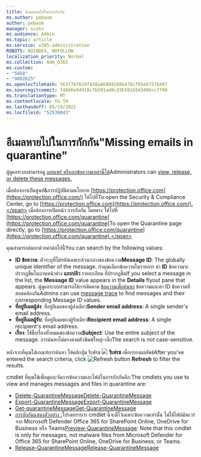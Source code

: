 ```yaml
---
title: อีเมลหายไปในการกักกัน
ms.author: pebaum
author: pebaum
manager: scotv
ms.audience: Admin
ms.topic: article
ms.service: o365-administration
ROBOTS: NOINDEX, NOFOLLOW
localization_priority: Normal
ms.collection: Adm_O365
ms.custom:
- "5668"
- "9002625"
ms.openlocfilehash: 563f76f624f428a46894268b478cf05eb757b497
ms.sourcegitcommit: f4866e94918c7b591ad0cd3b58169d340bcc7f00
ms.translationtype: MT
ms.contentlocale: th-TH
ms.lasthandoff: 05/19/2021
ms.locfileid: "52539843"
---
```

# <a name="missing-emails-in-quarantine"></a><span data-ttu-id="c3e18-102">อีเมลหายไปในการกักกัน"</span><span class="sxs-lookup"><span data-stu-id="c3e18-102">Missing emails in quarantine"</span></span>

<span data-ttu-id="c3e18-103">ผู้ดูแลระบบสามารถดู [เผยแพร่ หรือลบข้อความเหล่านี้ได้](/microsoft-365/security/office-365-security/manage-quarantined-messages-and-files)</span><span class="sxs-lookup"><span data-stu-id="c3e18-103">Administrators can [view, release, or delete these messages.](/microsoft-365/security/office-365-security/manage-quarantined-messages-and-files)</span></span>

<span data-ttu-id="c3e18-104">เมื่อต้องการเปิดศูนย์&การปฏิบัติตามนโยบาย [https://protection.office.com](https://protection.office.com/) ให้ไปที่</span><span class="sxs-lookup"><span data-stu-id="c3e18-104">To open the Security & Compliance Center, go to [https://protection.office.com](https://protection.office.com/).</span></span> <span data-ttu-id="c3e18-105">เมื่อต้องการเปิดหน้า การกักกัน โดยตรง ให้ไปที่ [https://protection.office.com/quarantine](https://protection.office.com/quarantine)</span><span class="sxs-lookup"><span data-stu-id="c3e18-105">To open the Quarantine page directly, go to [https://protection.office.com/quarantine](https://protection.office.com/quarantine).</span></span>  

<span data-ttu-id="c3e18-106">คุณสามารถค้นหาด้วยค่าต่อไปนี้</span><span class="sxs-lookup"><span data-stu-id="c3e18-106">You can search by the following values:</span></span>  

- <span data-ttu-id="c3e18-107">**ID ข้อความ**: ตัวระบุที่ไม่รหัสเฉพาะส่วนกลางของข้อความ</span><span class="sxs-lookup"><span data-stu-id="c3e18-107">**Message ID**: The globally unique identifier of the message.</span></span> <span data-ttu-id="c3e18-108">ถ้าคุณเลือกข้อความในรายการ ค่า  **ID**  ข้อความจะปรากฏขึ้นในบานหน้าต่าง  **แถบปลิว**  รายละเอียด ที่ปรากฏขึ้น</span><span class="sxs-lookup"><span data-stu-id="c3e18-108">If you select a message in the list, the  **Message ID**  value appears in the  **Details**  flyout pane that appears.</span></span> <span data-ttu-id="c3e18-109">ผู้ดูแลระบบสามารถใช้การติดตาม [ข้อความเพื่อค้นหา](/microsoft-365/security/office-365-security/message-trace-scc) ข้อความและค่า ID ข้อความที่สอดคล้องกัน</span><span class="sxs-lookup"><span data-stu-id="c3e18-109">Admins can use [message trace](/microsoft-365/security/office-365-security/message-trace-scc) to find messages and their corresponding Message ID values.</span></span>
- <span data-ttu-id="c3e18-110">**ที่อยู่อีเมลผู้ส่ง**: ที่อยู่อีเมลของผู้ส่งเดียว</span><span class="sxs-lookup"><span data-stu-id="c3e18-110">**Sender email address**: A single sender's email address.</span></span>
- <span data-ttu-id="c3e18-111">**ที่อยู่อีเมลผู้รับ**: ที่อยู่อีเมลของผู้รับเดียว</span><span class="sxs-lookup"><span data-stu-id="c3e18-111">**Recipient email address**: A single recipient's email address.</span></span>
- <span data-ttu-id="c3e18-112">**เรื่อง**: ใช้ชื่อเรื่องทั้งหมดของข้อความ</span><span class="sxs-lookup"><span data-stu-id="c3e18-112">**Subject**: Use the entire subject of the message.</span></span> <span data-ttu-id="c3e18-113">การค้นหาไม่ตรงตามตัวพิมพ์ใหญ่-เล็ก</span><span class="sxs-lookup"><span data-stu-id="c3e18-113">The search is not case-sensitive.</span></span>

<span data-ttu-id="c3e18-114">หลังจากที่คุณใส่เกณฑ์การค้นหา ให้คลิกปุ่ม รีเฟรช ![ ](/microsoft-365/media/scc-quarantine-refresh.png?view=o365-worldwide) **รีเฟรช** เพื่อกรองผลลัพธ์</span><span class="sxs-lookup"><span data-stu-id="c3e18-114">After you've entered the search criteria, click ![Refresh button](/microsoft-365/media/scc-quarantine-refresh.png?view=o365-worldwide) **Refresh** to filter the results.</span></span>

<span data-ttu-id="c3e18-115">cmdlet ที่คุณใช้เพื่อดูและจัดการข้อความและไฟล์ในการกักกันคือ:</span><span class="sxs-lookup"><span data-stu-id="c3e18-115">The cmdlets you use to view and manages messages and files in quarantine are:</span></span>
- [<span data-ttu-id="c3e18-116">Delete-QuarantineMessage</span><span class="sxs-lookup"><span data-stu-id="c3e18-116">Delete-QuarantineMessage</span></span>](/powershell/module/exchange/delete-quarantinemessage)
- [<span data-ttu-id="c3e18-117">Export-QuarantineMessage</span><span class="sxs-lookup"><span data-stu-id="c3e18-117">Export-QuarantineMessage</span></span>](/powershell/module/exchange/export-quarantinemessage)
- [<span data-ttu-id="c3e18-118">Get-quarantineMessage</span><span class="sxs-lookup"><span data-stu-id="c3e18-118">Get-QuarantineMessage</span></span>](/powershell/module/exchange/get-quarantinemessage)
- <span data-ttu-id="c3e18-119">[การกักกันแสดงตัวอย่าง :](/powershell/module/exchange/preview-quarantinemessage)โปรดทราบว่า cmdlet นี้จะมีไว้เฉพาะข้อความเท่านั้น ไม่ใช่ไฟล์มัลแวร์จาก Microsoft Defender Office 365 for SharePoint Online, OneDrive for Business หรือ Teams</span><span class="sxs-lookup"><span data-stu-id="c3e18-119">[Preview-QuarantineMessage](/powershell/module/exchange/preview-quarantinemessage): Note that this cmdlet is only for messages, not malware files from Microsoft Defender for Office 365 for SharePoint Online, OneDrive for Business, or Teams.</span></span>
- [<span data-ttu-id="c3e18-120">Release-QuarantineMessage</span><span class="sxs-lookup"><span data-stu-id="c3e18-120">Release-QuarantineMessage</span></span>](/powershell/module/exchange/release-quarantinemessage)